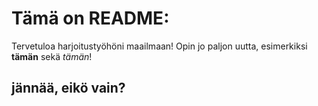 # Tämä on README:

Tervetuloa harjoitustyöhöni maailmaan! Opin jo paljon uutta, esimerkiksi **tämän** sekä *tämän*!
## jännää, eikö vain?
